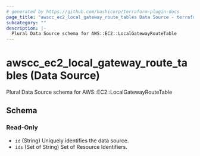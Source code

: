 ```yaml
---
# generated by https://github.com/hashicorp/terraform-plugin-docs
page_title: "awscc_ec2_local_gateway_route_tables Data Source - terraform-provider-awscc"
subcategory: ""
description: |-
  Plural Data Source schema for AWS::EC2::LocalGatewayRouteTable
---
```


# awscc_ec2_local_gateway_route_tables (Data Source)

Plural Data Source schema for AWS::EC2::LocalGatewayRouteTable



<!-- schema generated by tfplugindocs -->
## Schema

### Read-Only

- `id` (String) Uniquely identifies the data source.
- `ids` (Set of String) Set of Resource Identifiers.

